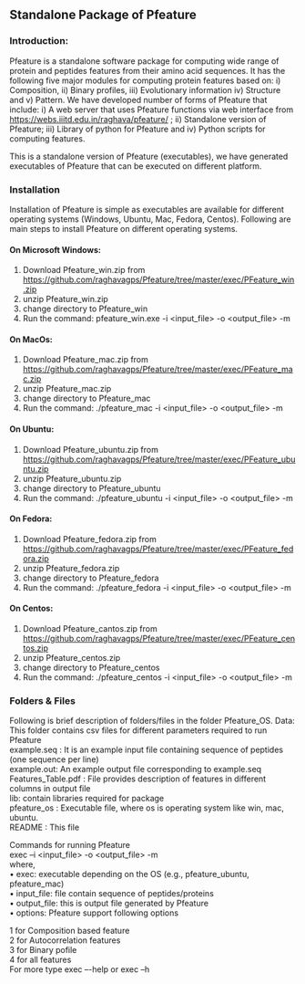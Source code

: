 ## Standalone Package of Pfeature 
### Introduction: 
Pfeature is a standalone software package for computing wide range of protein and peptides features from their amino acid 
sequences.  It has the following five major modules for computing protein features based on: i) Composition, ii) Binary profiles, 
iii) Evolutionary information iv) Structure and v) Pattern.  We have developed number of forms of Pfeature that include: i) A web server 
that uses Pfeature functions via web interface from https://webs.iiitd.edu.in/raghava/pfeature/ ; ii) Standalone version of Pfeature; 
iii) Library of python for Pfeature and iv) Python scripts for computing features.

This is a standalone version of Pfeature (executables), we have generated executables of Pfeature that can be executed on different platform. 

### Installation
Installation of Pfeature is simple as executables are available for  different operating systems (Windows, Ubuntu, Mac, Fedora, Centos). Following are main steps to install Pfeature on different operating systems.
<br>
#### On Microsoft Windows: 
1.	Download Pfeature_win.zip  from https://github.com/raghavagps/Pfeature/tree/master/exec/PFeature_win.zip
2.	unzip Pfeature_win.zip
3.	change directory to Pfeature_win
4.	Run the command: pfeature_win.exe -i <input_file> -o <output_file> -m <options>

#### On MacOs:<br>
1.	Download Pfeature_mac.zip  from https://github.com/raghavagps/Pfeature/tree/master/exec/PFeature_mac.zip <br>
2.	unzip Pfeature_mac.zip <br>
3.	change directory to Pfeature_mac <br>
4.	Run the command: ./pfeature_mac -i <input_file> -o <output_file> -m <options> <br>

#### On Ubuntu:<br>
1.	Download Pfeature_ubuntu.zip  from https://github.com/raghavagps/Pfeature/tree/master/exec/PFeature_ubuntu.zip <br>
2.	unzip Pfeature_ubuntu.zip <br>
3.	change directory to Pfeature_ubuntu <br>
4.	Run the command: ./pfeature_ubuntu -i <input_file> -o <output_file> -m <options> <br>

#### On Fedora:<br>
1.	Download Pfeature_fedora.zip  from https://github.com/raghavagps/Pfeature/tree/master/exec/PFeature_fedora.zip <br>
2.	unzip Pfeature_fedora.zip <br>
3.	change directory to Pfeature_fedora <br>
4.	Run the command: ./pfeature_fedora -i <input_file> -o <output_file> -m <options> <br>

#### On Centos: <br>
1.	Download Pfeature_cantos.zip  from https://github.com/raghavagps/Pfeature/tree/master/exec/PFeature_centos.zip <br>
2.	unzip Pfeature_centos.zip <br>
3.	change directory to Pfeature_centos <br>
4.	Run the command: ./pfeature_centos -i <input_file> -o <output_file> -m <options> <br>
  
### Folders & Files
Following is brief description of folders/files in the folder Pfeature_OS.
Data: This folder contains csv files for different parameters required to run Pfeature <br>
example.seq : It is an example input file containing sequence of peptides (one sequence per line) <br>
example.out: An example output file corresponding to example.seq <br>
Features_Table.pdf : File provides description of features in different columns in output file <br>
lib: contain libraries required for package <br>
pfeature_os : Executable file, where os is operating system like win, mac, ubuntu. <br>
README : This file <br>

Commands for running Pfeature <br>
exec –i <input_file> -o <output_file> -m <options> <br>
where,  
•	exec:  executable depending on the OS (e.g., pfeature_ubuntu, pfeature_mac)                          
•	input_file: file contain sequence of peptides/proteins <br> 
•	output_file:  this is output file generated by Pfeature <br>
•	options:  Pfeature support following options <br>
  
1 for Composition based feature <br>
2 for Autocorrelation features <br> 
3 for Binary pofile  <br>
4 for all features <br>
For more type exec –-help or exec –h <br>
